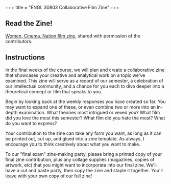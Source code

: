 +++
title = "ENGL 30803 Collaborative Film Zine"
+++

## Read the Zine!

[Women, Cinema, Nation film zine](https://tcu.box.com/s/vufth76bjcpt9ke99rh63vav4ikj708h), shared with permission of the contributors. 

## Instructions

In the final weeks of the course, we will plan and create a collaborative zine that showcases your creative and analytical work on a topic we've examined. This zine will serve as a record of our semester, a celebration of our intellectual community, and a chance for you each to dive deeper into a theoretical concept or film that speaks to you.

Begin by looking back at the weekly responses you have created so far. You may want to expand one of these, or even combine two or more into an in-depth examination. What theories most intrigued or vexed you? What film did you love the most this semester? What film did you hate the most? What do you want to express?

Your contribution to the zine can take any form you want, as long as it can be printed out, cut up, and glued into a zine template. As always, I encourage you to think creatively about what you want to make.

To our "final exam" zine-making party, please bring a printed copy of your final zine contribution, plus any collage supplies (magazines, copies of artwork, etc) that you might want to incorporate into our final zine. We'll have a cut and paste party, then copy the zine and staple it together. You'll leave with your own copy of our full zine!

